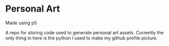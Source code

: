 # Personal Art

Made using p5

A repo for storing code used to generate personal art assets. Currently the only thing in here is the python I used to make my github profile picture.

